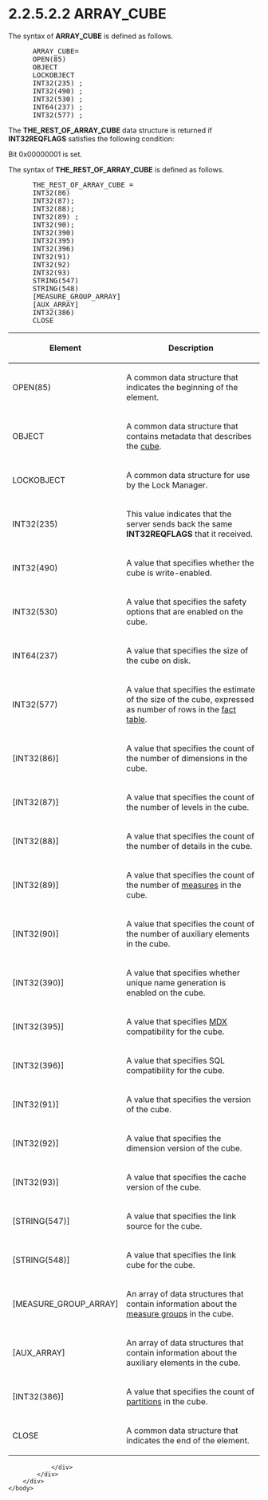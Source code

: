 <html dir="LTR" xmlns:mshelp="http://msdn.microsoft.com/mshelp" xmlns:ddue="http://ddue.schemas.microsoft.com/authoring/2003/5" xmlns:xlink="http://www.w3.org/1999/xlink" xmlns:tool="http://www.microsoft.com/tooltip">
    <head>
        <meta http-equiv="Content-Type" content="text/html; CHARSET=utf-8"></meta>
        <meta name="save" content="history"></meta>
        <title>2.2.5.2.2 ARRAY_CUBE</title>
        <xml>
            <mshelp:toctitle title="2.2.5.2.2 ARRAY_CUBE"></mshelp:toctitle>
            <mshelp:rltitle title="[MS-SSAS8]: ARRAY_CUBE"></mshelp:rltitle>
            <mshelp:keyword index="A" term="db952c17-3835-4f2e-aece-089e863dd823"></mshelp:keyword>
            <mshelp:attr name="DCSext.ContentType" value="open specification"></mshelp:attr>
            <mshelp:attr name="AssetID" value="db952c17-3835-4f2e-aece-089e863dd823"></mshelp:attr>
            <mshelp:attr name="TopicType" value="kbRef"></mshelp:attr>
            <mshelp:attr name="DCSext.Title" value="[MS-SSAS8]: ARRAY_CUBE" />
        </xml>
    </head>
    <body>
        <div id="header">
            <h1 class="heading">2.2.5.2.2 ARRAY_CUBE</h1>
        </div>
        <div id="mainSection">
            <div id="mainBody">
                <div id="allHistory" class="saveHistory"></div>
                <div id="sectionSection0" class="section" name="collapseableSection">
                    

<p>The syntax of <b>ARRAY_CUBE</b> is defined as
follows.           </p>

<dl>
<dd>
<div><pre> ARRAY_CUBE=
 OPEN(85)
 OBJECT
 LOCKOBJECT
 INT32(235) ; 
 INT32(490) ; 
 INT32(530) ; 
 INT64(237) ; 
 INT32(577) ; 
</pre></div>
</dd></dl>

<p>The <b>THE_REST_OF_ARRAY_CUBE</b> data structure is returned
if <b>INT32REQFLAGS</b> satisfies the following condition: </p>

<p>Bit 0x00000001 is set.</p>

<p>The syntax of <b>THE_REST_OF_ARRAY_CUBE</b> is defined as
follows.           </p>

<dl>
<dd>
<div><pre> THE_REST_OF_ARRAY_CUBE =
 INT32(86)
 INT32(87); 
 INT32(88); 
 INT32(89) ; 
 INT32(90); 
 INT32(390) 
 INT32(395)
 INT32(396) 
 INT32(91)
 INT32(92)
 INT32(93)
 STRING(547)
 STRING(548) 
 [MEASURE_GROUP_ARRAY]
 [AUX_ARRAY]
 INT32(386) 
 CLOSE
</pre></div>
</dd></dl>

<table>
 <thead>
  <tr>
   <th>
   <p>Element</p>
   </th>
   <th>
   <p>Description</p>
   </th>
  </tr>
 </thead>
 <tr>
  <td>
  <p>OPEN(85)</p>
  </td>
  <td>
  <p>A common data structure that indicates the beginning
  of the element.</p>
  </td>
 </tr>
 <tr>
  <td>
  <p>OBJECT</p>
  </td>
  <td>
  <p>A common data structure that contains metadata that
  describes the <a href="c527450b-f5bd-424b-8c98-ba6365288f35.htm#gt_a0c8d97b-322c-4117-8525-37e5f26751e7">cube</a>.</p>
  </td>
 </tr>
 <tr>
  <td>
  <p>LOCKOBJECT</p>
  </td>
  <td>
  <p>A common data structure for use by the Lock Manager.</p>
  </td>
 </tr>
 <tr>
  <td>
  <p>INT32(235)</p>
  </td>
  <td>
  <p>This value indicates that the server sends back the
  same <b>INT32REQFLAGS</b> that it received.</p>
  </td>
 </tr>
 <tr>
  <td>
  <p>INT32(490)</p>
  </td>
  <td>
  <p>A value that specifies whether the cube is
  write-enabled.</p>
  </td>
 </tr>
 <tr>
  <td>
  <p>INT32(530)</p>
  </td>
  <td>
  <p>A value that specifies the safety options that are
  enabled on the cube.</p>
  </td>
 </tr>
 <tr>
  <td>
  <p>INT64(237)</p>
  </td>
  <td>
  <p>A value that specifies the size of the cube on disk.</p>
  </td>
 </tr>
 <tr>
  <td>
  <p>INT32(577)</p>
  </td>
  <td>
  <p>A value that specifies the estimate of the size of the
  cube, expressed as number of rows in the <a href="c527450b-f5bd-424b-8c98-ba6365288f35.htm#gt_4ef21787-2d3e-44eb-a1f8-48811e2f358a">fact table</a>.</p>
  </td>
 </tr>
 <tr>
  <td>
  <p>[INT32(86)]</p>
  </td>
  <td>
  <p>A value that specifies the count of the number of
  dimensions in the cube.</p>
  </td>
 </tr>
 <tr>
  <td>
  <p>[INT32(87)]</p>
  </td>
  <td>
  <p>A value that specifies the count of the number of
  levels in the cube.</p>
  </td>
 </tr>
 <tr>
  <td>
  <p>[INT32(88)]</p>
  </td>
  <td>
  <p>A value that specifies the count of the number of
  details in the cube.</p>
  </td>
 </tr>
 <tr>
  <td>
  <p>[INT32(89)]</p>
  </td>
  <td>
  <p>A value that specifies the count of the number of <a href="c527450b-f5bd-424b-8c98-ba6365288f35.htm#gt_70548cb6-ef0e-4f2a-8e34-7293a9df8998">measures</a> in the cube.</p>
  </td>
 </tr>
 <tr>
  <td>
  <p>[INT32(90)]</p>
  </td>
  <td>
  <p>A value that specifies the count of the number of
  auxiliary elements in the cube.</p>
  </td>
 </tr>
 <tr>
  <td>
  <p>[INT32(390)]</p>
  </td>
  <td>
  <p>A value that specifies whether unique name generation
  is enabled on the cube.</p>
  </td>
 </tr>
 <tr>
  <td>
  <p>[INT32(395)]</p>
  </td>
  <td>
  <p>A value that specifies <a href="c527450b-f5bd-424b-8c98-ba6365288f35.htm#gt_9b631ff5-dc89-45f0-a1c2-db6981e4804f">MDX</a> compatibility for the
  cube.</p>
  </td>
 </tr>
 <tr>
  <td>
  <p>[INT32(396)]</p>
  </td>
  <td>
  <p>A value that specifies SQL compatibility for the cube.</p>
  </td>
 </tr>
 <tr>
  <td>
  <p>[INT32(91)]</p>
  </td>
  <td>
  <p>A value that specifies the version of the cube.</p>
  </td>
 </tr>
 <tr>
  <td>
  <p>[INT32(92)]</p>
  </td>
  <td>
  <p>A value that specifies the dimension version of the
  cube.</p>
  </td>
 </tr>
 <tr>
  <td>
  <p>[INT32(93)]</p>
  </td>
  <td>
  <p>A value that specifies the cache version of the cube.</p>
  </td>
 </tr>
 <tr>
  <td>
  <p>[STRING(547)]</p>
  </td>
  <td>
  <p>A value that specifies the link source for the cube.</p>
  </td>
 </tr>
 <tr>
  <td>
  <p>[STRING(548)]</p>
  </td>
  <td>
  <p>A value that specifies the link cube for the cube.</p>
  </td>
 </tr>
 <tr>
  <td>
  <p>[MEASURE_GROUP_ARRAY]</p>
  </td>
  <td>
  <p>An array of data structures that contain information
  about the <a href="c527450b-f5bd-424b-8c98-ba6365288f35.htm#gt_1f51f60a-8a0f-4b0d-9e7e-80cbd596e164">measure groups</a>
  in the cube.</p>
  </td>
 </tr>
 <tr>
  <td>
  <p>[AUX_ARRAY]</p>
  </td>
  <td>
  <p>An array of data structures that contain information
  about the auxiliary elements in the cube.</p>
  </td>
 </tr>
 <tr>
  <td>
  <p>[INT32(386)]</p>
  </td>
  <td>
  <p>A value that specifies the count of <a href="c527450b-f5bd-424b-8c98-ba6365288f35.htm#gt_2f24f458-7d39-47a2-93f7-de433ea85c75">partitions</a> in the cube.</p>
  </td>
 </tr>
 <tr>
  <td>
  <p>CLOSE</p>
  </td>
  <td>
  <p>A common data structure that indicates the end of the
  element.</p>
  </td>
 </tr>
</table>

<p> </p>


                </div>
            </div>
        </div>
    </body>
</html>